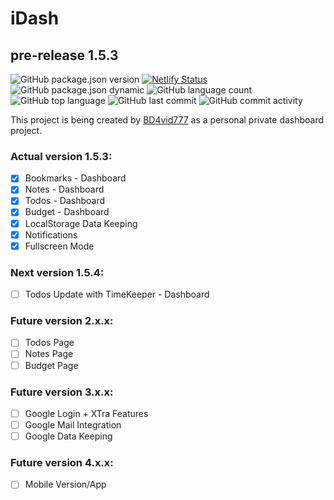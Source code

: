 # iDash
## pre-release 1.5.3

![GitHub package.json version](https://img.shields.io/github/package-json/v/BD4vid777/iDash)
[![Netlify Status](https://api.netlify.com/api/v1/badges/759d8e57-2256-44ba-bee2-d15eb47bd742/deploy-status)](https://idash-pre-release-v-1-5-0.netlify.app)
![GitHub package.json dynamic](https://img.shields.io/github/package-json/keywords/BD4vid777/iDash)
![GitHub language count](https://img.shields.io/github/languages/count/BD4vid777/iDash)
![GitHub top language](https://img.shields.io/github/languages/top/BD4vid777/iDash)
![GitHub last commit](https://img.shields.io/github/last-commit/bd4vid777/iDash)
![GitHub commit activity](https://img.shields.io/github/commit-activity/w/bd4vid777/iDash)



This project is being created by [BD4vid777](https://github.com/BD4vid777) as a personal private dashboard project.

### Actual version 1.5.3:
- [x] Bookmarks - Dashboard
- [x] Notes - Dashboard
- [x] Todos - Dashboard
- [x] Budget - Dashboard
- [x] LocalStorage Data Keeping
- [x] Notifications
- [x] Fullscreen Mode

### Next version 1.5.4:
- [ ] Todos Update with TimeKeeper - Dashboard

### Future version 2.x.x:
- [ ] Todos Page
- [ ] Notes Page
- [ ] Budget Page

### Future version 3.x.x:
- [ ] Google Login + XTra Features
- [ ] Google Mail Integration
- [ ] Google Data Keeping

### Future version 4.x.x:
- [ ] Mobile Version/App

